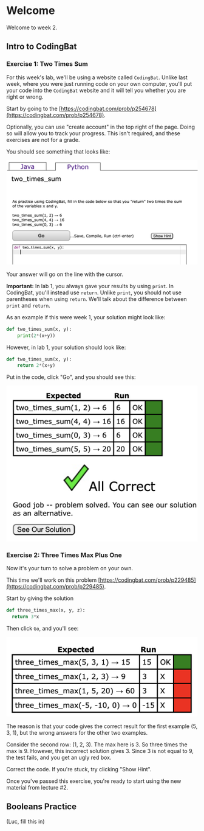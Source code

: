# Welcome

Welcome to week 2.

## Intro to CodingBat

### Exercise 1: Two Times Sum

For this week's lab, we'll be using a website called `CodingBat`. Unlike last week, where you were just running code on your own computer, you'll put your code into the `CodingBat` website and it will tell you whether you are right or wrong.

Start by going to the [https://codingbat.com/prob/p254678](https://codingbat.com/prob/p254678).

Optionally, you can use "create account" in the top right of the page. Doing so will allow you to track your progress. This isn't required, and these exercises are not for a grade.

You should see something that looks like:

![lab-2-first-problem.png](lab-2-first-problem.png)

Your answer will go on the line with the cursor.

**Important:** In lab 1, you always gave your results by using `print`. In CodingBat, you'll instead use `return`. Unlike `print`, you should not use parentheses when using `return`. We'll talk about the difference between `print` and `return`.

As an example if this were week 1, your solution might look like:

```python
def two_times_sum(x, y):
	print(2*(x+y))
```

However, in lab 1, your solution should look like:

```python
def two_times_sum(x, y):
	return 2*(x+y)
```

Put in the code, click "Go", and you should see this:

![lab-2-first-problem-solved.png](lab-2-first-problem-solved.png)

### Exercise 2: Three Times Max Plus One

Now it's your turn to solve a problem on your own.

This time we'll work on this problem [https://codingbat.com/prob/p229485](https://codingbat.com/prob/p229485).

Start by giving the solution

```python
def three_times_max(x, y, z):
  return 3*x
```

Then click `Go`, and you'll see: 

![lab-2-second-problem.png](lab-2-second-problem.png)

The reason is that your code gives the correct result for the first example (5, 3, 1), but the wrong answers for the other two examples. 

Consider the second row: (1, 2, 3). The max here is 3. So three times the max is 9. However, this incorrect solution gives 3. Since 3 is not equal to 9, the test fails, and you get an ugly red box.

Correct the code. If you're stuck, try clicking "Show Hint".

Once you've passed this exercise, you're ready to start using the new material from lecture #2. 

## Booleans Practice

(Luc, fill this in)


